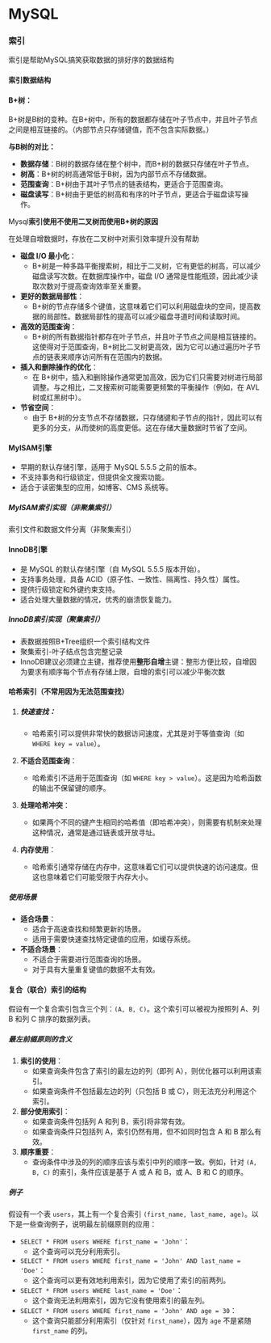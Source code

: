 # MySQL

### 索引

索引是帮助MySQL搞笑获取数据的排好序的数据结构

#### 索引数据结构

#### B+树：

B+树是B树的变种。在B+树中，所有的数据都存储在叶子节点中，并且叶子节点之间是相互链接的。（内部节点只存储键值，而不包含实际数据。）

**与B树的对比：**

- **数据存储**：B树的数据存储在整个树中，而B+树的数据只存储在叶子节点。
- **树高**：B+树的树高通常低于B树，因为内部节点不存储数据。
- **范围查询**：B+树由于其叶子节点的链表结构，更适合于范围查询。
- **磁盘读写**：B+树由于更低的树高和有序的叶子节点，更适合于磁盘读写操作。



Mysql**索引使用不使用二叉树而使用B+树的原因**

在处理自增数据时，存放在二叉树中对索引效率提升没有帮助

- **磁盘 I/O 最小化**：
  - B+树是一种多路平衡搜索树，相比于二叉树，它有更低的树高，可以减少磁盘读写次数。在数据库操作中，磁盘 I/O 通常是性能瓶颈，因此减少读取次数对于提高查询效率至关重要。
- **更好的数据局部性**：
  - B+树的节点存储多个键值，这意味着它们可以利用磁盘块的空间，提高数据的局部性。数据局部性的提高可以减少磁盘寻道时间和读取时间。
- **高效的范围查询**：
  - B+树的所有数据指针都存在叶子节点，并且叶子节点之间是相互链接的。这使得对于范围查询，B+树比二叉树更高效，因为它可以通过遍历叶子节点的链表来顺序访问所有在范围内的数据。
- **插入和删除操作的优化**：
  - 在 B+树中，插入和删除操作通常更加高效，因为它们只需要对树进行局部调整。与之相比，二叉搜索树可能需要更频繁的平衡操作（例如，在 AVL 树或红黑树中）。
- **节省空间**：
  - 由于 B+树的分支节点不存储数据，只存储键和子节点的指针，因此可以有更多的分支，从而使树的高度更低。这在存储大量数据时节省了空间。



#### MyISAM引擎

- 早期的默认存储引擎，适用于 MySQL 5.5.5 之前的版本。
- 不支持事务和行级锁定，但提供全文搜索功能。
- 适合于读密集型的应用，如博客、CMS 系统等。

##### **MyISAM**索引实现（非聚集索引）

索引文件和数据文件分离（非聚集索引）



#### InnoDB引擎

- 是 MySQL 的默认存储引擎（自 MySQL 5.5.5 版本开始）。
- 支持事务处理，具备 ACID（原子性、一致性、隔离性、持久性）属性。
- 提供行级锁定和外键约束支持。
- 适合处理大量数据的情况，优秀的崩溃恢复能力。

##### InnoDB索引实现（聚集索引）

+ 表数据按照B+Tree组织一个索引结构文件
+ 聚集索引-叶子结点包含完整记录
+ InnoDB建议必须建立主键，推荐使用**整形自增**主键：整形方便比较，自增因为要求有顺序每个节点有存储上限，自增的索引可以减少平衡次数



#### 哈希索引（不常用因为无法范围查找）

1. ##### **快速查找**：

   - 哈希索引可以提供非常快的数据访问速度，尤其是对于等值查询（如 `WHERE key = value`）。

2. **不适合范围查询**：

   - 哈希索引不适用于范围查询（如 `WHERE key > value`）。这是因为哈希函数的输出不保留键的顺序。

3. **处理哈希冲突**：

   - 如果两个不同的键产生相同的哈希值（即哈希冲突），则需要有机制来处理这种情况，通常是通过链表或开放寻址。

4. **内存使用**：

   - 哈希索引通常存储在内存中，这意味着它们可以提供快速的访问速度。但这也意味着它们可能受限于内存大小。

##### 使用场景

- **适合场景**：
  - 适合于高速查找和频繁更新的场景。
  - 适用于需要快速查找特定键值的应用，如缓存系统。
- **不适合场景**：
  - 不适合于需要进行范围查询的场景。
  - 对于具有大量重复键值的数据不太有效。



#### 复合（联合）索引的结构

假设有一个复合索引包含三个列：`(A, B, C)`。这个索引可以被视为按照列 A、列 B 和列 C 排序的数据列表。

##### 最左前缀原则的含义

1. **索引的使用**：
   - 如果查询条件包含了索引的最左边的列（即列 A），则优化器可以利用该索引。
   - 如果查询条件不包括最左边的列（只包括 B 或 C），则无法充分利用这个索引。
2. **部分使用索引**：
   - 如果查询条件包括列 A 和列 B，索引将非常有效。
   - 如果查询条件只包括列 A，索引仍然有用，但不如同时包含 A 和 B 那么有效。
3. **顺序重要**：
   - 查询条件中涉及的列的顺序应该与索引中列的顺序一致。例如，针对 `(A, B, C)` 的索引，条件应该是基于 A 或 A 和 B，或 A、B 和 C 的顺序。

##### 例子

假设有一个表 `users`，其上有一个复合索引 `(first_name, last_name, age)`。以下是一些查询例子，说明最左前缀原则的应用：

- `SELECT * FROM users WHERE first_name = 'John'`：
  - 这个查询可以充分利用索引。
- `SELECT * FROM users WHERE first_name = 'John' AND last_name = 'Doe'`：
  - 这个查询可以更有效地利用索引，因为它使用了索引的前两列。
- `SELECT * FROM users WHERE last_name = 'Doe'`：
  - 这个查询无法利用索引，因为它没有使用索引的最左列。
- `SELECT * FROM users WHERE first_name = 'John' AND age = 30`：
  - 这个查询只能部分利用索引（仅针对 `first_name`），因为 `age` 不是紧随 `first_name` 的列。